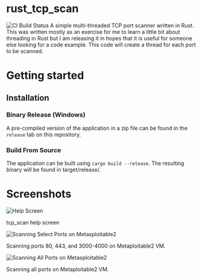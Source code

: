 # rust_tcp_scan
![](https://github.com/jaxhax-travis/rust_tcp_scan/workflows/ci/badge.svg "CI Build Status")
A simple multi-threaded TCP port scanner written in Rust. This was written mostly as an exercise for me to learn a little bit about threading in Rust but I am releasing it in hopes that it is useful for someone else looking for a code example. This code will create a thread for each port to be scanned.

# Getting started

## Installation

### Binary Release (Windows)
A pre-compiled version of the application in a zip file can be found in the `release` tab on this repository.

### Build From Source
The application can be built using `cargo build --release`. The resulting binary will be found in target/release/.

# Screenshots
![Help Screen](https://gist.githubusercontent.com/jaxhax-travis/2add94577250c42bdcb6093a8df6f09d/raw/af4d24ba1e8535db0cd71c5da0a1afcaebcf2cce/rust_tcp_scan_help.png?raw=true "tcp_scan Help Screen")

tcp_scan help screen


![Scanning Select Ports on Metasploitable2](https://gist.githubusercontent.com/jaxhax-travis/2add94577250c42bdcb6093a8df6f09d/raw/af4d24ba1e8535db0cd71c5da0a1afcaebcf2cce/rust_tcp_scan_metasploitable2_select_ports.png?raw=true "Scanning Select Ports on Metasploitable2")

Scanning ports 80, 443, and 3000-4000 on Metaploitable2 VM.


![Scanning All Ports on Metasploitable2](https://gist.githubusercontent.com/jaxhax-travis/2add94577250c42bdcb6093a8df6f09d/raw/af4d24ba1e8535db0cd71c5da0a1afcaebcf2cce/rust_tcp_scan_metasploitable2_all_ports.png?raw=true "Scanning All Ports on Metasploitable2")

Scanning all ports on Metaploitable2 VM.
